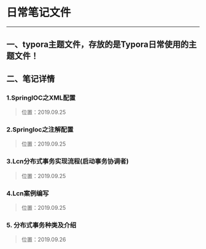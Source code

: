 # 日常笔记文件

--------------------------------------------------------------------------------



## 一、typora主题文件，存放的是Typora日常使用的主题文件！

## 二、笔记详情

### 1.SpringIOC之XML配置 

>位置：2019.09.25

### 2.SpringIoc之注解配置

> 位置：2019.09.25

### 3.Lcn分布式事务实现流程(启动事务协调者)

> 位置：2019.09.25

### 4.Lcn案例编写

> 位置：2019.09.25

### 5. 分布式事务种类及介绍

>位置：2019.09.26